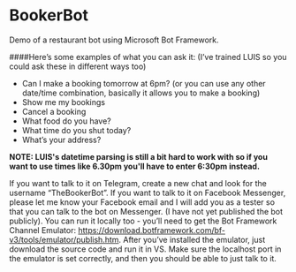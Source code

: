 # BookerBot
Demo of a restaurant bot using Microsoft Bot Framework.

####Here’s some examples of what you can ask it: (I’ve trained LUIS so you could ask these in different ways too)
-	Can I make a booking tomorrow at 6pm? (or you can use any other date/time combination, basically it allows you to make a booking)
-	Show me my bookings
-	Cancel a booking
-	What food do you have?
-	What time do you shut today?
-	What’s your address?

**NOTE: LUIS's datetime parsing is still a bit hard to work with so if you want to use times like 6.30pm you'll have to enter 6:30pm instead.**

If you want to talk to it on Telegram, create a new chat and look for the username “TheBookerBot”. If you want to talk to it on Facebook Messenger, please let me know your Facebook email and I will add you as a tester so that you can talk to the bot on Messenger. (I have not yet published the bot publicly). You can run it locally too - you’ll need to get the Bot Framework Channel Emulator: https://download.botframework.com/bf-v3/tools/emulator/publish.htm. After you’ve installed the emulator, just download the source code and run it in VS. Make sure the localhost port in the emulator is set correctly, and then you should be able to just talk to it. 

